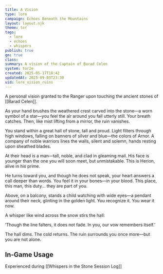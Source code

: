 ```yaml
---
title: A Vision
type: lore
campaign: Echoes Beneath the Mountains
layout: layout.njk
theme: tor
tags:
  - lore
  - echoes
  - whispers
publish: true
gm: true
class:
summary: A vision of the Captain of Barad Celen
system: tor2e
created: 2025-05-17T18:42
updatedAt: 2025-09-03T23:30
uid: lore_vision_ruins
---
```


A personal vision granted to the Ranger upon touching the ancient stones of [[Barad Celen]].
  

As your hand brushes the weathered crest carved into the stone—a worn symbol of a star—you feel the air around you fall utterly still. Your breath catches. Then, like mist lifting from a mirror, the ruin vanishes.  
  
You stand within a great hall of stone, tall and proud. Light filters through high windows, falling on banners of silver and blue—the colors of Arnor. A company of noble warriors lines the walls, silent and solemn, hands resting upon sheathed blades.  
  
At their head is a man—tall, noble, and clad in gleaming mail. His face is younger than the one you will soon meet, but unmistakable. This is Herion, alive in his prime.  
  
He turns toward you, and though he does not speak, your heart answers a call deeper than words. You feel it in your bones—in your blood. This place, this man, this duty... they are part of you.  
  
Above, on a balcony, stands a child watching with wide eyes—a pendant around their neck, glinting in the golden light. You recognize it. You wear it now.  
  
A whisper like wind across the snow stirs the hall:  
  
‘Though the line falters, it does not fade. In you, our vow remembers itself.’  
  
The hall dims. The cold returns. The ruin surrounds you once more—but you are not alone.

## In-Game Usage
Experienced during [[Whispers in the Stone Session Log]]